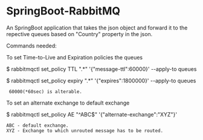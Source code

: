 # SpringBoot-RabbitMQ

  An SpringBoot application that takes the json object and forward it to the repective queues based on "Country" property in the json.


  Commands needed:

  To set Time-to-Live and Expiration policies the queues

  $ rabbitmqctl set_policy TTL ".*" '{"message-ttl":60000}' --apply-to queues

  $ rabbitmqctl set_policy expiry ".*" '{"expires":1800000}' --apply-to queues
    
     60000(*60sec) is alterable.
 
  To set an alternate exchange to default exchange

  $ rabbitmqctl set_policy AE "^ABC$" '{"alternate-exchange":"XYZ"}'

    ABC - default exchange. 
    XYZ - Exchange to which unrouted message has to be routed.
